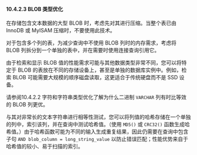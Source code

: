 #### 10.4.2.3 BLOB 类型优化

在存储包含文本数据的大型 BLOB 时，考虑先对其进行压缩。当整个表已由 InnoDB 或 MyISAM 压缩时，不要使用此技术。

对于包含多个列的表，为减少查询中不使用 BLOB 列时的内存需求，考虑将 BLOB 列拆分到一个单独的表中，并在需要时使用连接查询引用它。

由于检索和显示 BLOB 值的性能需求可能与其他数据类型非常不同，您可以将特定于 BLOB 的表放在不同的存储设备上，甚至是单独的数据库实例中。例如，检索 BLOB 可能需要大规模的顺序磁盘读取，这更适合于传统硬盘而不是 SSD 设备。

请参阅10.4.2.2 字符和字符串类型优化了解为什么二进制 `VARCHAR` 列有时比等效的 BLOB 列更优。

与其对非常长的文本字符串进行相等性测试，您可以将列值的哈希存储在一个单独的列中，索引该列，并在查询中测试哈希值。（使用 `MD5()` 或 `CRC32()` 函数生成哈希值。）由于哈希函数可能为不同的输入生成重复结果，因此仍需要在查询中包含子句 `AND blob_column = long_string_value` 以防止错误匹配；性能优势来自于哈希值的较小、易于扫描的索引。